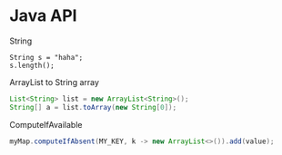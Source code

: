 # Java API

String

```text
String s = "haha";
s.length();
```

ArrayList to String array

```java
List<String> list = new ArrayList<String>();
String[] a = list.toArray(new String[0]);
```

ComputeIfAvailable

```java
myMap.computeIfAbsent(MY_KEY, k -> new ArrayList<>()).add(value);
```

